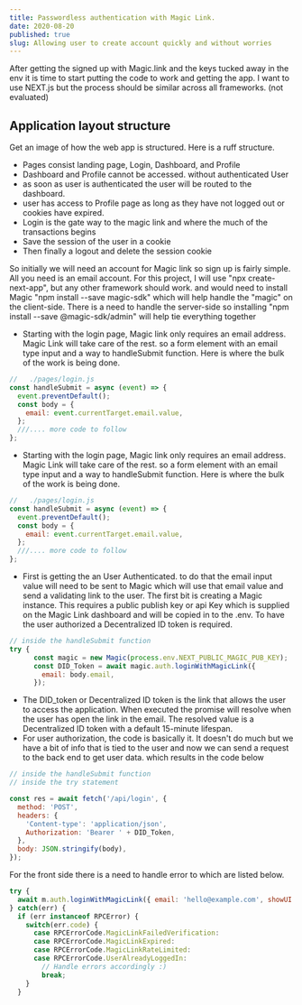 ```yaml
---
title: Passwordless authentication with Magic Link.
date: 2020-08-20
published: true
slug: Allowing user to create account quickly and without worries
---
```


After getting the signed up with Magic.link and the keys tucked away in the env it is time to start putting the code to work and getting the app. I want to use NEXT.js but the process should be similar across all frameworks. (not evaluated)

## Application layout structure

Get an image of how the web app is structured. Here is a ruff structure.

- Pages consist landing page, Login, Dashboard, and Profile
- Dashboard and Profile cannot be accessed. without authenticated User
- as soon as user is authenticated the user will be routed to the dashboard.
- user has access to Profile page as long as they have not logged out or cookies have expired.
- Login is the gate way to the magic link and where the much of the transactions begins
- Save the session of the user in a cookie
- Then finally a logout and delete the session cookie

So initially we will need an account for Magic link so sign up is fairly simple. All you need is an email account. For this project, I will use "npx create-next-app", but any other framework should work. and would need to install Magic "npm install --save magic-sdk" which will help handle the "magic" on the client-side. There is a need to handle the server-side so installing "npm install --save @magic-sdk/admin" will help tie everything together

- Starting with the login page, Magic link only requires an email address. Magic Link will take care of the rest. so a form element with an email type input and a way to handleSubmit function. Here is where the bulk of the work is being done.

```jsx
//   ./pages/login.js
const handleSubmit = async (event) => {
  event.preventDefault();
  const body = {
    email: event.currentTarget.email.value,
  };
  ///.... more code to follow
};
```

- Starting with the login page, Magic link only requires an email address. Magic Link will take care of the rest. so a form element with an email type input and a way to handleSubmit function. Here is where the bulk of the work is being done.

```jsx
//   ./pages/login.js
const handleSubmit = async (event) => {
  event.preventDefault();
  const body = {
    email: event.currentTarget.email.value,
  };
  ///.... more code to follow
};
```

- First is getting the an User Authenticated. to do that the email input value will need to be sent to Magic which will use that email value and send a validating link to the user. The first bit is creating a Magic instance. This requires a public publish key or api Key which is supplied on the Magic Link dashboard and will be copied in to the .env. To have the user authorized a Decentralized ID token is required.

```jsx
// inside the handleSubmit function
try {
      const magic = new Magic(process.env.NEXT_PUBLIC_MAGIC_PUB_KEY);
      const DID_Token = await magic.auth.loginWithMagicLink({
        email: body.email,
      });
```

- The DID_token or Decentralized ID token is the link that allows the user to access the application. When executed the promise will resolve when the user has open the link in the email. The resolved value is a Decentralized ID token with a default 15-minute lifespan.
- For user authorization, the code is basically it. It doesn't do much but we have a bit of info that is tied to the user and now we can send a request to the back end to get user data. which results in the code below

```jsx
// inside the handleSubmit function
// inside the try statement

const res = await fetch('/api/login', {
  method: 'POST',
  headers: {
    'Content-type': 'application/json',
    Authorization: 'Bearer ' + DID_Token,
  },
  body: JSON.stringify(body),
});
```

For the front side there is a need to handle error to which are listed below.

```jsx
try {
  await m.auth.loginWithMagicLink({ email: 'hello@example.com', showUI: false });
} catch(err) {
  if (err instanceof RPCError) {
    switch(err.code) {
      case RPCErrorCode.MagicLinkFailedVerification:
      case RPCErrorCode.MagicLinkExpired:
      case RPCErrorCode.MagicLinkRateLimited:
      case RPCErrorCode.UserAlreadyLoggedIn:
        // Handle errors accordingly :)
        break;
    }
  }
```
